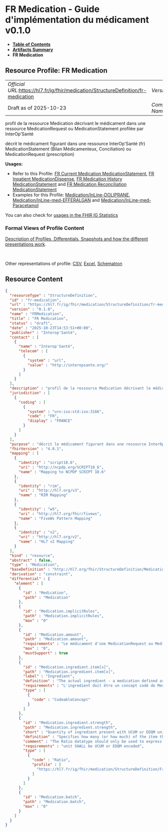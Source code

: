 # FR Medication - Guide d'implémentation du médicament v0.1.0

* [**Table of Contents**](toc.md)
* [**Artifacts Summary**](artifacts.md)
* **FR Medication**

## Resource Profile: FR Medication 

| | |
| :--- | :--- |
| *Official URL*:https://hl7.fr/ig/fhir/medication/StructureDefinition/fr-medication | *Version*:0.1.0 |
| Draft as of 2025-10-23 | *Computable Name*:FRMedication |

 
profil de la ressource Medication décrivant le médicament dans une ressource MedicationRequest ou MedicationStatement profilée par InterOp’Santé 

 
décrit le médicament figurant dans une ressource InterOp’Santé (fr) MedicationStatement (Bilan Médicamenteux, Conciliation) ou MedicationRequest (prescription) 

**Usages:**

* Refer to this Profile: [FR Current Medication MedicationStatement](StructureDefinition-fr-current-medication-medicationstatement.md), [FR Inpatient MedicationDispense](StructureDefinition-fr-inpatient-medication-dispense.md), [FR Medication History MedicationStatement](StructureDefinition-fr-medication-history-medicationstatement.md) and [FR Medication Reconciliation MedicationStatement](StructureDefinition-fr-medication-reconciliation-statement.md)
* Examples for this Profile: [Medication/InLine-DOLIPRANE](Medication-InLine-DOLIPRANE.md), [Medication/InLine-med-EFFERALGAN](Medication-InLine-med-EFFERALGAN.md) and [Medication/InLine-med-Paracetamol](Medication-InLine-med-Paracetamol.md)

You can also check for [usages in the FHIR IG Statistics](https://packages2.fhir.org/xig/hl7.fhir.fr.medication|current/StructureDefinition/fr-medication)

### Formal Views of Profile Content

 [Description of Profiles, Differentials, Snapshots and how the different presentations work](http://build.fhir.org/ig/FHIR/ig-guidance/readingIgs.html#structure-definitions). 

 

Other representations of profile: [CSV](StructureDefinition-fr-medication.csv), [Excel](StructureDefinition-fr-medication.xlsx), [Schematron](StructureDefinition-fr-medication.sch) 



## Resource Content

```json
{
  "resourceType" : "StructureDefinition",
  "id" : "fr-medication",
  "url" : "https://hl7.fr/ig/fhir/medication/StructureDefinition/fr-medication",
  "version" : "0.1.0",
  "name" : "FRMedication",
  "title" : "FR Medication",
  "status" : "draft",
  "date" : "2025-10-23T14:53:51+00:00",
  "publisher" : "Interop'Santé",
  "contact" : [
    {
      "name" : "Interop'Santé",
      "telecom" : [
        {
          "system" : "url",
          "value" : "http://interopsante.org/"
        }
      ]
    }
  ],
  "description" : "profil de la ressource Medication décrivant le médicament dans une ressource MedicationRequest ou MedicationStatement profilée par InterOp'Santé",
  "jurisdiction" : [
    {
      "coding" : [
        {
          "system" : "urn:iso:std:iso:3166",
          "code" : "FR",
          "display" : "FRANCE"
        }
      ]
    }
  ],
  "purpose" : "décrit le médicament figurant dans une ressource InterOp'Santé (fr) MedicationStatement (Bilan Médicamenteux, Conciliation) ou MedicationRequest (prescription)",
  "fhirVersion" : "4.0.1",
  "mapping" : [
    {
      "identity" : "script10.6",
      "uri" : "http://ncpdp.org/SCRIPT10_6",
      "name" : "Mapping to NCPDP SCRIPT 10.6"
    },
    {
      "identity" : "rim",
      "uri" : "http://hl7.org/v3",
      "name" : "RIM Mapping"
    },
    {
      "identity" : "w5",
      "uri" : "http://hl7.org/fhir/fivews",
      "name" : "FiveWs Pattern Mapping"
    },
    {
      "identity" : "v2",
      "uri" : "http://hl7.org/v2",
      "name" : "HL7 v2 Mapping"
    }
  ],
  "kind" : "resource",
  "abstract" : false,
  "type" : "Medication",
  "baseDefinition" : "http://hl7.org/fhir/StructureDefinition/Medication",
  "derivation" : "constraint",
  "differential" : {
    "element" : [
      {
        "id" : "Medication",
        "path" : "Medication"
      },
      {
        "id" : "Medication.implicitRules",
        "path" : "Medication.implicitRules",
        "max" : "0"
      },
      {
        "id" : "Medication.amount",
        "path" : "Medication.amount",
        "requirements" : "Le médicament d'une MedicationRequest ou MedicationStatement n'est pas une boite contenant plusieurs unités",
        "max" : "0",
        "mustSupport" : true
      },
      {
        "id" : "Medication.ingredient.item[x]",
        "path" : "Medication.ingredient.item[x]",
        "label" : "Ingredient",
        "definition" : "The actual ingredient - a medication defined as a codeable concept",
        "requirements" : "L'ingredient doit être un concept codé de Medicament réréfençant un système de codage à partir duquelle la description de cet ingredient-médicament peut être connue.\r\nContraint l'application qui consomme la ressource à savoir ce que représente ce concept : une spécialité (DOLIPRANE 500 mg comprimé), une DC (PARACETAMOL), un MV (médicament virtuel, PARACETAMOL 500 mg comprimé) en interrogeant le référentiel ad hoc.\r\nDans PN13, ce niveau d'information est convoyé par l'attribut ComposantPrescrit.TypeComposant qui prend ses valeurs dans la nomenclature SIPh-TypeComposant.\r\nCes éléments d'interopérabilité sémantique ne sont pas adressés par FHIR, pas directement dans MedicationRequest en tout cas. Le système de codage doit fournir le type de médicament que représente le concept codé.",
        "type" : [
          {
            "code" : "CodeableConcept"
          }
        ]
      },
      {
        "id" : "Medication.ingredient.strength",
        "path" : "Medication.ingredient.strength",
        "short" : "Quantity of ingredient present with UCUM or EDQM unit",
        "definition" : "Specifies how many (or how much) of the item there are in this Medication. No use of element 'comparator' in the simpleQuantity definitions.\r\n1. Si l'item est une UCD, alors la quantité doit être un nombre de cette UCD (ex: 3 [ampoules] d'une UCD ampoule de 1 g de Chlorure de sodium).\r\n2. Si l'item est une unité de médicament en DC quantifiée en quantité (ex. PARACETAMOL 500 mg), alors la quantité doit être un nombre d'unité de ce médicament en DC qantifiée (ex: 2 [unités]). \r\n3. Si l'item est un médicament en DC quantifié en concentration (ex: PARACETAMOL 2,4%) , alors la quantité est exprimée en volume (ex: 5 mL).\r\n4. Si l'item est un médicament en DC non quantifié (ex: PARACETAMOL), alors la quantité est exprimée en quantité (ex: 225 mg).",
        "comment" : "The Ratio datatype should only be used to express a relationship of two numbers if the relationship cannot be suitably expressed using a Quantity and a common unit.  Where the denominator value is known to be fixed to \"1\", Quantity should be used instead of Ratio.\r\nNo use of element 'comparator' in the simpleQuantity definitions.",
        "requirements" : "unit SHALL be UCUM or EDQM encoded",
        "type" : [
          {
            "code" : "Ratio",
            "profile" : [
              "https://hl7.fr/ig/fhir/medication/StructureDefinition/FrRatioMedication"
            ]
          }
        ]
      },
      {
        "id" : "Medication.batch",
        "path" : "Medication.batch",
        "max" : "0"
      }
    ]
  }
}

```
